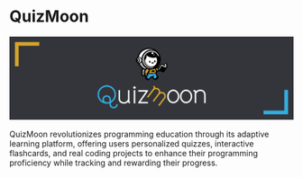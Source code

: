 # QuizMoon

![](https://raw.githubusercontent.com/Oskar24/quizmoon/main/assets/Astro_baner.png)

QuizMoon revolutionizes programming education through its adaptive learning platform, offering users personalized quizzes, interactive flashcards, and real coding projects to enhance their programming proficiency while tracking and rewarding their progress.
